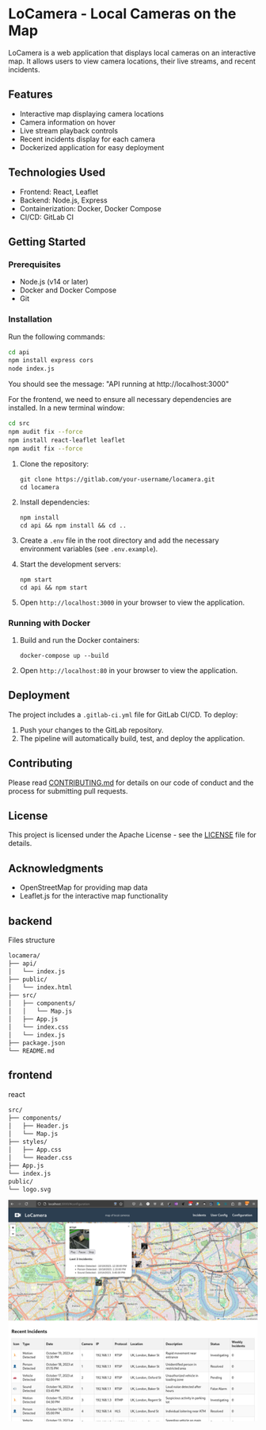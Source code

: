# LoCamera - Local Cameras on the Map

LoCamera is a web application that displays local cameras on an interactive map. It allows users to view camera locations, their live streams, and recent incidents.

## Features

- Interactive map displaying camera locations
- Camera information on hover
- Live stream playback controls
- Recent incidents display for each camera
- Dockerized application for easy deployment

## Technologies Used

- Frontend: React, Leaflet
- Backend: Node.js, Express
- Containerization: Docker, Docker Compose
- CI/CD: GitLab CI

## Getting Started

### Prerequisites

- Node.js (v14 or later)
- Docker and Docker Compose
- Git

### Installation

Run the following commands:
```bash
cd api
npm install express cors
node index.js
```
You should see the message: "API running at http://localhost:3000"

For the frontend, we need to ensure all necessary dependencies are installed. In a new terminal window:

```bash
cd src
npm audit fix --force
npm install react-leaflet leaflet
npm audit fix --force
```

1. Clone the repository:
   ```
   git clone https://gitlab.com/your-username/locamera.git
   cd locamera
   ```

2. Install dependencies:
   ```
   npm install
   cd api && npm install && cd ..
   ```

3. Create a `.env` file in the root directory and add the necessary environment variables (see `.env.example`).

4. Start the development servers:
   ```
   npm start
   cd api && npm start
   ```

5. Open `http://localhost:3000` in your browser to view the application.

### Running with Docker

1. Build and run the Docker containers:
   ```
   docker-compose up --build
   ```

2. Open `http://localhost:80` in your browser to view the application.

## Deployment

The project includes a `.gitlab-ci.yml` file for GitLab CI/CD. To deploy:

1. Push your changes to the GitLab repository.
2. The pipeline will automatically build, test, and deploy the application.

## Contributing

Please read [CONTRIBUTING.md](CONTRIBUTING.md) for details on our code of conduct and the process for submitting pull requests.

## License

This project is licensed under the Apache License - see the [LICENSE](LICENSE) file for details.

## Acknowledgments

- OpenStreetMap for providing map data
- Leaflet.js for the interactive map functionality

## backend
Files structure
```
locamera/
├── api/
│   └── index.js
├── public/
│   └── index.html
├── src/
│   ├── components/
│   │   └── Map.js
│   ├── App.js
│   └── index.css
│   └── index.js
├── package.json
└── README.md
```


## frontend
react

```
src/
├── components/
│   ├── Header.js
│   └── Map.js
├── styles/
│   ├── App.css
│   └── Header.css
├── App.js
└── index.js
public/
└── logo.svg
```



![img.png](img.png)
